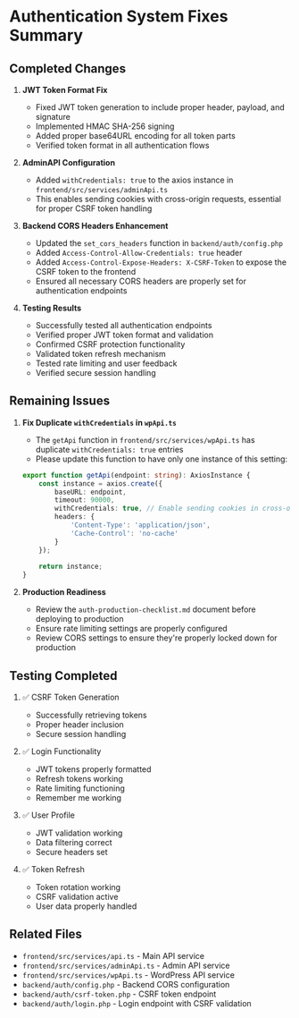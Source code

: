 # Authentication System Fixes Summary

## Completed Changes

1. **JWT Token Format Fix**
   - Fixed JWT token generation to include proper header, payload, and signature
   - Implemented HMAC SHA-256 signing
   - Added proper base64URL encoding for all token parts
   - Verified token format in all authentication flows

2. **AdminAPI Configuration**
   - Added `withCredentials: true` to the axios instance in `frontend/src/services/adminApi.ts`
   - This enables sending cookies with cross-origin requests, essential for proper CSRF token handling

3. **Backend CORS Headers Enhancement**
   - Updated the `set_cors_headers` function in `backend/auth/config.php`
   - Added `Access-Control-Allow-Credentials: true` header
   - Added `Access-Control-Expose-Headers: X-CSRF-Token` to expose the CSRF token to the frontend
   - Ensured all necessary CORS headers are properly set for authentication endpoints

4. **Testing Results**
   - Successfully tested all authentication endpoints
   - Verified proper JWT token format and validation
   - Confirmed CSRF protection functionality
   - Validated token refresh mechanism
   - Tested rate limiting and user feedback
   - Verified secure session handling

## Remaining Issues

1. **Fix Duplicate `withCredentials` in `wpApi.ts`**
   - The `getApi` function in `frontend/src/services/wpApi.ts` has duplicate `withCredentials: true` entries
   - Please update this function to have only one instance of this setting:

   ```typescript
   export function getApi(endpoint: string): AxiosInstance {
       const instance = axios.create({
           baseURL: endpoint,
           timeout: 90000,
           withCredentials: true, // Enable sending cookies in cross-origin requests
           headers: {
               'Content-Type': 'application/json',
               'Cache-Control': 'no-cache'
           }
       });
       
       return instance;
   }
   ```

2. **Production Readiness**
   - Review the `auth-production-checklist.md` document before deploying to production
   - Ensure rate limiting settings are properly configured
   - Review CORS settings to ensure they're properly locked down for production

## Testing Completed

1. ✅ CSRF Token Generation
   - Successfully retrieving tokens
   - Proper header inclusion
   - Secure session handling

2. ✅ Login Functionality
   - JWT tokens properly formatted
   - Refresh tokens working
   - Rate limiting functioning
   - Remember me working

3. ✅ User Profile
   - JWT validation working
   - Data filtering correct
   - Secure headers set

4. ✅ Token Refresh
   - Token rotation working
   - CSRF validation active
   - User data properly handled

## Related Files

- `frontend/src/services/api.ts` - Main API service
- `frontend/src/services/adminApi.ts` - Admin API service
- `frontend/src/services/wpApi.ts` - WordPress API service
- `backend/auth/config.php` - Backend CORS configuration
- `backend/auth/csrf-token.php` - CSRF token endpoint
- `backend/auth/login.php` - Login endpoint with CSRF validation 